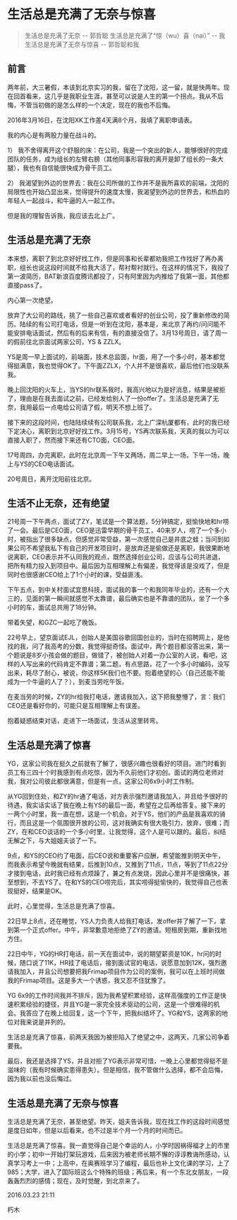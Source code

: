 # 生活总是充满了无奈与惊喜

>生活总是充满了无奈  -- 郭哲聪
>生活总是充满了“惊（wu）喜（nai）” -- 我
>生活总是充满了无奈与惊喜 -- 郭哲聪和我

## 前言

两年前，大三暑假，本该到北京实习的我，留在了沈阳，这一留，就是快两年。现在回首看来，这几乎是我职业生涯，甚至可以说是人生的第一个拐点。我从不后悔，不管当初做的是怎么样的一个决定，现在的我也不后悔。

2016年3月16日，在沈阳XK工作差4天满8个月，我填了离职申请表。

我的内心是有两股力量在战斗的。

1） 我不舍得离开这个舒服的床：在公司，我是一个突出的新人，能够很好的完成团队的任务，成为组长的左臂右膀（其他同事形容我的离开是卸了组长的一条大腿），我也有自信能很快成为骨干员工。

2） 我渴望到外边的世界去：我在公司所做的工作并不是我所喜欢的前端，沈阳的局限性也开始凸显出来，觉得提升的速度太慢，我渴望到外边的世界去，和热血的年轻人一起战斗，和牛逼的人一起工作。

但是我的理智告诉我，我应该去北上广。

## 生活总是充满了无奈

本来想，离职了到北京好好找工作，但是同事和长辈都劝我把工作找好了再办离职，组长也说这段时间就不给我大活了，帮衬帮衬就行。在这样的情况下，我投了第一波简历，BAT新浪百度腾讯都投了，只有阿里因为内推给了我第一面，其他都直接pass了。

内心第一次绝望。

放弃了大公司的路线，挑了一些自己喜欢或者看好的创业公司，投了重新修改的简历。陆续的有公司打电话，但是一听到在沈阳，基本是，来北京了再约/问问能不能安排电话面试，然后有的后来有信，有的直接没信了。3月13号周日，请了周一的假前往北京面试两家公司，YS & ZZLX。

YS是周一早上面试的，前端面，技术总监面，hr面，用了一个多小时，基本都觉得挺满意，我也觉得OK了。下午面ZZLX，个人并不是很喜欢，最后他们也没联系我。

晚上回沈阳的火车上，当YS的hr联系我时，我高兴地以为是好消息，结果是被拒了，理由是在我去面试之前，已经发给别人了一份offer了。生活总是充满了无奈，我用最后一点电给公司请了假，明天不想上班了。

接下来的这段时间，也陆陆续续有公司联系我，北上广深杭厦都有，此时的我已经下定决心，离职到北京好好找工作。3月15号，YS再次联系我，天真的我以为可以直接入职了，然而接下来还有CTO面，CEO面。

17号周四，办完离职，此时在北京周一下午又两场，周二早上一场，下午一场，晚上与YS的CEO电话面试。

20号周日，离开沈阳前往北京。

## 生活不止无奈，还有绝望

21号周一下午两点，面试了ZY，笔试是一个算法题，5分钟搞定，挺愉快地和hr唠了一会。最后是CEO面，CEO是迅雷早期的骨干员工，40来岁人，唠了一个多小时，被指出了很多缺点，但感觉非常受益，第一次感觉自己是井底之蛙；当问到如果公司不希望我私下有自己的开发项目时，是放弃还是偷做还是离职，我很果断地说离职，CEO表示并不认同我的观点，既然选择创业公司，应该与公司共进退，把所有精力投入到项目中。最后因为互相理解上有偏差，我觉得该是没戏了，但是同时也很感谢CEO给上了1个小时的课，受益匪浅。

下午五点，到中关村面试宜思科技，面试我的事一个和我同年毕业的，还有一个大三的，见面的第一瞬间就感觉不太靠谱，最后确实也是不靠谱的团队，坐了一个多小时的车，面试总共用了18分钟。

带着失望，和GZC一起吃了晚饭。

22号早上，望京面试EJL，创始人是美国谷歌回国创业的，当时在招聘网上，是他找的我，问了我高考的分数，我觉得挺奇怪。面试中，两个题目都没答出来，第一个题说是8岁小孩会做的题目，做错了，被创始人对着一办公室的人说，看吧，这样的人写出来的代码肯定不靠谱；第二题，有点思路，花了一个多小时编码，没写出来，耗尽了耐心，被说，你这样5K我们也不要。抱着绝望的心（自己还能不能成为一个牛逼的人了？），到麦当劳吃午饭。

在麦当劳的时候，ZY的hr给我打电话，邀请我加入，这下把我整懵了，言：我们CEO还是看好你的，可能只是互相理解上有误差。

抱着疑惑结束对话，走进下一场面试，生活从这里转弯。

## 生活总是充满了惊喜


YG，这家公司我在挺久之前就有了解了，很感兴趣也很看好的项目。进门时看到员工有三四十个时我感到有点吃惊，因为不久前他们才初创。面试的两位老师对我，我对公司彼此都很满意，但是有一点，这家公司6x9小时工作制。

从YG回到住处，和ZY的hr通了电话，对方表示强烈邀请我加入，并且给予很好的待遇，我实话实话了我在晚上有YS的最后一面，希望在之后再给答复。接下来的一两个小时里，我一直在想，这是一个机会。对于YS，他们的产品是我喜欢的骑行，而且这是一个氛围很开放的公司，这对我确实有很大吸引力，放弃，很难；而ZY，在和CEO谈话的一个多小时里，让我觉得，这个人是可以跟的。最后，纠结无解之下，与大姐姐夫谈了一下。

9点，和YS的CEO约了电面，后CEO说和重要客户应酬，希望能推到明天中午，而我表示希望今晚就有结果，后推到10点，又推到了11点，11点，等到了11点22分才接到电话，此时我已经有点烦躁了，兼之有点发烧，因此心里并不是很痛快，甚至想到，不去YS了。在和YS的CEO唠完后，其实唠得挺愉快的，我觉得自己也表现挺好，结果是OK。

此时，心里觉得，生活总是充满了惊喜。

22日早上8点，还在睡觉，YS人力负责人给我打电话，发offer并了解了一下，拿到第一个正式offer。中午，非常歉意地拒绝了ZY的邀请。短租房到期，重新找地方住。

22日中午，YG的HR打电话，前一天在面试中，说的期望薪资是10K，hr问的时候，随口说了11K，HR挂了电话后，接到面试官的电话，说愿意加到12K，强烈邀请我加入，并且公司想要把我Frimap项目作为公司的案例，我可以在上班时间做我的Frimap项目。这是多大一个诱惑，我又忍不住犹豫了。

YG 6x9的工作时间我并不排斥，因为我希望积累经验，这样高强度的工作正是快速积累经验的捷径，并且YG是一家完全技术驱动的公司，这是一个很难得的机会。我答应了在晚上给回复，这一个下午，把我纠结坏了。YG和YS，这两家的地位对我来说是并列的。

生活总是充满了惊喜，前两天我因为被拒陷入了绝望之中，这两天，几家公司争着要我。

最后，我还是选择了YS，并且对拒了YG表示非常可惜，一晚上心里都觉得挺不是滋味的（我有时候确实患得患失）。但是相信，我不管做什么选择，都不会后悔，因为我以前也没后悔过。

## 生活总是充满了无奈与惊喜

生活总是充满了无奈，甚至绝望。昨天，姐夫告诉我，现在找工作的这段时间感觉是度日如年，但是以后看来，也不过是半个月一个月的时间而已。

生活总是充满了惊喜。我一直觉得自己是个幸运的人，小学时因祸得福才上的市里的小学；初中一开始打架玩游戏，后来因为被老师长期不懈的谆谆教诲所感动，认真学习考上一中；上高中，在奥赛班学习了编程，最后也补上文化课的学习，上了985；大学，进入了国际班这么个特殊的班级；再后来，有一个东北女朋友，一段轰轰烈烈的感情；现在，及时觉醒，到北京来了。

2016.03.23 21:11

朽木